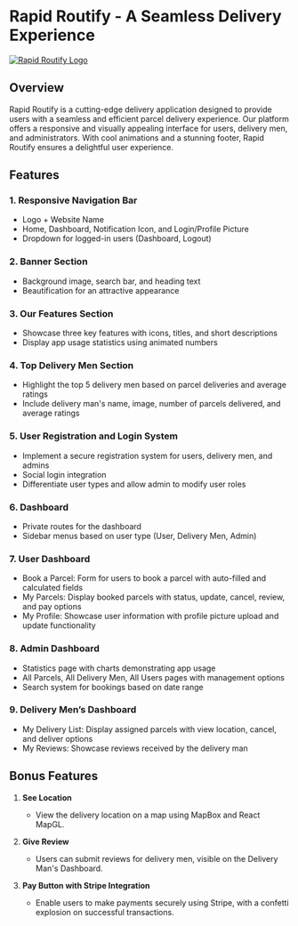 # Rapid Routify - A Seamless Delivery Experience

[![Rapid Routify Logo](https://i.postimg.cc/yYdhRGrH/favicon-1.png)](https://rapid-routify.web.app)

## Overview

Rapid Routify is a cutting-edge delivery application designed to provide users with a seamless and efficient parcel delivery experience. Our platform offers a responsive and visually appealing interface for users, delivery men, and administrators. With cool animations and a stunning footer, Rapid Routify ensures a delightful user experience.

## Features

### 1. Responsive Navigation Bar

- Logo + Website Name
- Home, Dashboard, Notification Icon, and Login/Profile Picture
- Dropdown for logged-in users (Dashboard, Logout)

### 2. Banner Section

- Background image, search bar, and heading text
- Beautification for an attractive appearance

### 3. Our Features Section

- Showcase three key features with icons, titles, and short descriptions
- Display app usage statistics using animated numbers

### 4. Top Delivery Men Section

- Highlight the top 5 delivery men based on parcel deliveries and average ratings
- Include delivery man's name, image, number of parcels delivered, and average ratings

### 5. User Registration and Login System

- Implement a secure registration system for users, delivery men, and admins
- Social login integration
- Differentiate user types and allow admin to modify user roles

### 6. Dashboard

- Private routes for the dashboard
- Sidebar menus based on user type (User, Delivery Men, Admin)

### 7. User Dashboard

- Book a Parcel: Form for users to book a parcel with auto-filled and calculated fields
- My Parcels: Display booked parcels with status, update, cancel, review, and pay options
- My Profile: Showcase user information with profile picture upload and update functionality

### 8. Admin Dashboard

- Statistics page with charts demonstrating app usage
- All Parcels, All Delivery Men, All Users pages with management options
- Search system for bookings based on date range

### 9. Delivery Men’s Dashboard

- My Delivery List: Display assigned parcels with view location, cancel, and deliver options
- My Reviews: Showcase reviews received by the delivery man

## Bonus Features

1. **See Location**

   - View the delivery location on a map using MapBox and React MapGL.

2. **Give Review**

   - Users can submit reviews for delivery men, visible on the Delivery Man's Dashboard.

3. **Pay Button with Stripe Integration**

   - Enable users to make payments securely using Stripe, with a confetti explosion on successful transactions.


